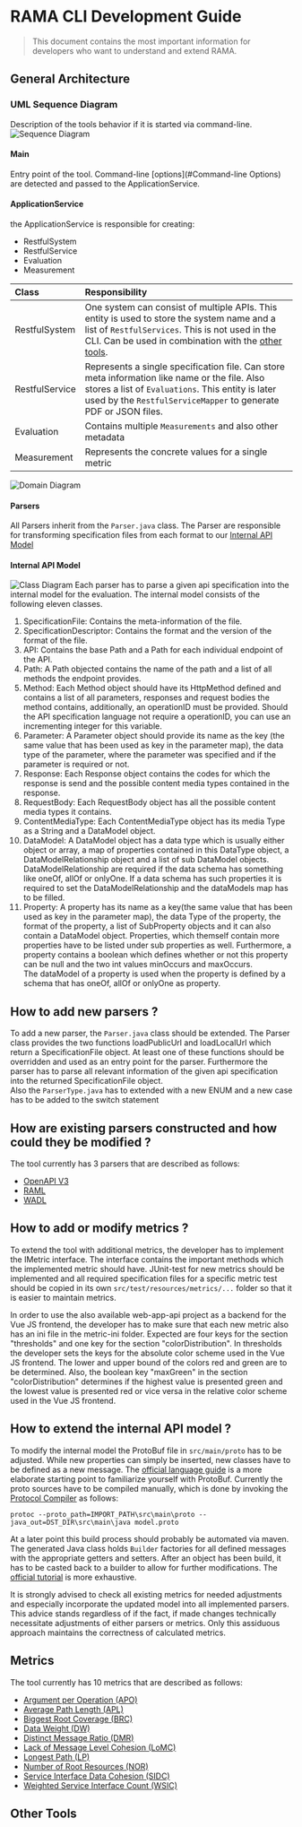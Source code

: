 # RAMA CLI Development Guide
> This document contains the most important information for developers who want to understand and extend RAMA.

## General Architecture

### UML Sequence Diagram
Description of the tools behavior if it is started via command-line.
![Sequence Diagram](sequenceV2.png)

#### Main
Entry point of the tool. Command-line [options](#Command-line Options) are detected and passed to the ApplicationService.

#### ApplicationService
the ApplicationService is responsible for creating:
* RestfulSystem 
* RestfulService
* Evaluation
* Measurement

| Class        | Responsibility   | 
| :-------------|:--------------|
|RestfulSystem|One system can consist of multiple APIs. This entity is used to store the system name and a list of `RestfulServices`. This is not used in the CLI. Can be used in combination with the [other tools](#Other%20Tools).   |
|RestfulService|Represents a single specification file. Can store meta information like name or the file. Also stores a list of `Evaluations`. This entity is later used by the `RestfulServiceMapper` to generate PDF or JSON files.|
|Evaluation|Contains multiple `Measurements` and also other metadata|
|Measurement|Represents the concrete values for a single metric|

![Domain Diagram](domain-modelV2.png)

#### Parsers
All Parsers inherit from the `Parser.java` class.
The Parser are responsible for transforming specification files from each format to our [Internal API Model](#Internal%20API%20Model)

#### Internal API Model
![Class Diagram](class-diagram.png)
Each parser has to parse a given api specification into the internal model for the evaluation. The internal model consists of the following eleven classes.
1. SpecificationFile: Contains the meta-information of the file.
2. SpecificationDescriptor: Contains the format and the version of the format of the file.
3. API: Contains the base Path and a Path for each individual endpoint of the API.
4. Path: A Path objected contains the name of the path and a list of all methods the endpoint provides.
5. Method: Each Method object should have its HttpMethod defined and contains a list of all parameters, responses and request bodies the method contains, additionally, an operationID must be provided. Should the API specification language not require a operationID, you can use an incrementing integer for this variable.
6. Parameter: A Parameter object should provide its name as the key (the same value that has been used as key in the parameter map), the data type of the parameter, where the parameter was specified and if the parameter is required or not.
7. Response: Each Response object contains the codes for which the response is send and the possible content media types contained in the response.
8. RequestBody: Each RequestBody object has all the possible content media types it contains.
9. ContentMediaType: Each ContentMediaType object has its media Type as a String and a DataModel object.
10. DataModel: A DataModel object has a data type which is usually either object or array, a map of properties contained in this DataType object, a DataModelRelationship object and a list of sub DataModel objects.
DataModelRelationship are required if the data schema has something like oneOf, allOf or onlyOne. If a data schema has such properties it is required to set the DataModelRelationship and the dataModels map has to be filled.
11. Property: A property has its name as a key(the same value that has been used as key in the parameter map), the data Type of the property, the format of the property, a list of SubProperty objects and it can also contain a DataModel object. Properties, which themself contain more properties have to be listed under sub properties as well. Furthermore, a property contains a boolean which defines whether or not this property can be null and the two int values minOccurs and maxOccurs.
<br> The dataModel of a property is used when the property is defined by a schema that has oneOf, allOf or onlyOne as property.

## How to add new parsers ?

To add a new parser, the `Parser.java` class should be extended. The Parser class provides the two functions loadPublicUrl and loadLocalUrl which return a SpecificationFile object. At least one of these functions should be overridden and used as an entry point for the parser. Furthermore the parser has to parse all relevant information of the given api specification into the returned SpecificationFile object. <br>
Also the `ParserType.java` has to extended with a new ENUM and a new case has to be added to the switch statement

## How are existing parsers constructed and how could they be modified ?

The tool currently has 3 parsers that are described as follows:
* [OpenAPI V3](parsers/oapi3.md)
* [RAML](parsers/raml.md)
* [WADL](parsers/wadl.md)

## How to add or modify metrics ?
To extend the tool with additional metrics, the developer has to implement the IMetric interface. The interface contains the important methods which the implemented metric should have.
JUnit-test for new metrics should be implemented and all required specification files for a specific metric test should be copied in its own `src/test/resources/metrics/...` folder so that it is easier to maintain metrics.

In order to use the also available web-app-api project as a backend for the Vue JS frontend, the developer has to make sure that each new metric also has an ini file in the metric-ini folder. Expected are four keys for the section "thresholds" and one key for the section "colorDistribution". In thresholds the developer sets the keys for the absolute color scheme used in the Vue JS frontend. The lower and upper bound of the colors red and green are to be determined. Also, the boolean key "maxGreen" in the section "colorDistribution" determines if the highest value is presented green and the lowest value is presented red or vice versa in the relative color scheme used in the Vue JS frontend.

## How to extend the internal API model ?

To modify the internal model the ProtoBuf file in `src/main/proto` has to be adjusted. While new properties can simply be inserted, new classes have to be defined as a new message. The [official language guide](https://developers.google.com/protocol-buffers/docs/proto3) is a more elaborate starting point to familiarize yourself with ProtoBuf. Currently the proto sources have to be compiled manually, which is done by invoking the [Protocol Compiler](https://developers.google.com/protocol-buffers/docs/downloads.html) as follows:
```
protoc --proto_path=IMPORT_PATH\src\main\proto --java_out=DST_DIR\src\main\java model.proto
```
At a later point this build process should probably be automated via maven.
The generated Java class holds `Builder` factories for all defined messages with the appropriate getters and setters. After an object has been build, it has to be casted back to a builder to allow for further modifications. The [official tutorial](https://developers.google.com/protocol-buffers/docs/javatutorial) is more exhaustive.

It is strongly advised to check all existing metrics for needed adjustments and especially incorporate the updated model into all implemented parsers. This advice stands regardless of if the fact, if made changes technically necessitate adjustments of either parsers or metrics. Only this assiduous approach maintains the correctness of calculated metrics.

## Metrics
The tool currently has 10 metrics that are described as follows:
* [Argument per Operation (APO)](metrics/ArgumentsPerOperation.md)
* [Average Path Length (APL)](metrics/AveragePathLength.md)
* [Biggest Root Coverage (BRC)](metrics/BiggestrootCoverage.md)
* [Data Weight (DW)](metrics/DataWeight.md)
* [Distinct Message Ratio (DMR)](metrics/DistinctMessageRatio.md)
* [Lack of Message Level Cohesion (LoMC)](metrics/LackOfMessageLevelCohesion.md)
* [Longest Path (LP)](metrics/LongestPath.md)
* [Number of Root Resources (NOR)](metrics/NumberOfRoots)
* [Service Interface Data Cohesion (SIDC)](metrics/ServiceInterfaceDataCohesion.md)
* [Weighted Service Interface Count (WSIC)](metrics/WeightedServiceInterfaceCount.md)

## Other Tools

